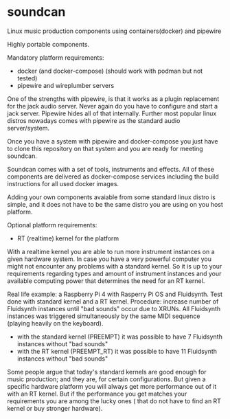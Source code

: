 # soundcan
Linux music production components using containers(docker) and pipewire

Highly portable components. 

Mandatory platform requirements:
* docker (and docker-compose) (should work with podman but not tested)
* pipewire and wireplumber servers

One of the strengths with pipewire, is that it works as a plugin replacement for the jack audio server. Never again do you have to configure and start a jack server. Pipewire hides all of that internally. Further most popular linux distros nowadays comes with pipewire as the standard audio server/system.

Once you have a system with pipewire and docker-compose you just have to clone this repository on that system and you are ready for meeting soundcan.

Soundcan comes with a set of tools, instruments and effects. All of these components are delivered as docker-compose services including the build instructions for all used docker images.

Adding your own components avaiable from some standard linux distro is simple, and it does not have to be the same distro you are using on you host platform.

Optional platform requirements:
* RT (realtime) kernel for the platform

With a realtime kernel you are able to run more instrument instances on a given hardware system. In case you have a very powerful computer you might not encounter any problems with a standard kernel. So it is up to your requirements regarding types and amount of instrument instances and your available computing power that determines the need for an RT kernel.

Real life example: a Raspberry Pi 4 with Rasperry Pi OS and Fluidsynth. Test done with standard kernel and a RT kernel. Procedure: increase number of Fluidsynth instances until "bad sounds" occur due to XRUNs. All Fluidsynth instances was triggered simultaneously by the same MIDI sequence (playing heavily on the keyboard).
* with the standard kernel (PREEMPT) it was possible to have 7 Fluidsynth instances without "bad sounds"
* with the RT kernel (PREEMPT_RT) it was possible to have 11 Fluidsynth instances without "bad sounds"

Some people argue that today's standard kernels are good enough for music production; and they are, for certain configurations. But given a specific hardware platform you will always get more performance out of it with an RT kernel. But if the performance you get matches your requirements you are among the lucky ones ( that do not have to find an RT kernel or buy stronger hardware).
